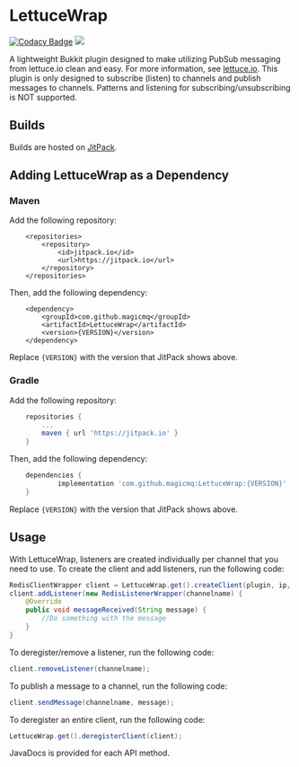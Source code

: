 # LettuceWrap
[![Codacy Badge](https://api.codacy.com/project/badge/Grade/bddfaf15df234538bab532806a8f1843)](https://app.codacy.com/manual/magicmq/LettuceWrap?utm_source=github.com&utm_medium=referral&utm_content=magicmq/LettuceWrap&utm_campaign=Badge_Grade_Dashboard)
[![](https://jitpack.io/v/magicmq/LettuceWrap.svg)](https://jitpack.io/#magicmq/LettuceWrap)

A lightweight Bukkit plugin designed to make utilizing PubSub messaging from lettuce.io clean and easy. For more information, see [lettuce.io](http://lettuce.io). This plugin is only designed to subscribe (listen) to channels and publish messages to channels. Patterns and listening for subscribing/unsubscribing is NOT supported.

## Builds
Builds are hosted on [JitPack](https://jitpack.io/#magicmq/LettuceWrap).

## Adding LettuceWrap as a Dependency
### Maven
Add the following repository:
``` maven
	<repositories>
		<repository>
		    <id>jitpack.io</id>
		    <url>https://jitpack.io</url>
		</repository>
	</repositories>
```
Then, add the following dependency:
``` maven
	<dependency>
	    <groupId>com.github.magicmq</groupId>
	    <artifactId>LettuceWrap</artifactId>
	    <version>{VERSION}</version>
	</dependency>
```
Replace `{VERSION}` with the version that JitPack shows above.
### Gradle
Add the following repository:
``` groovy
	repositories {
		...
		maven { url 'https://jitpack.io' }
	}
```
Then, add the following dependency:
``` groovy
	dependencies {
	        implementation 'com.github.magicmq:LettuceWrap:{VERSION}'
	}
```
Replace `{VERSION}` with the version that JitPack shows above.

## Usage
With LettuceWrap, listeners are created individually per channel that you need to use. To create the client and add listeners, run the following code:
``` java
RedisClientWrapper client = LettuceWrap.get().createClient(plugin, ip, port, password);
client.addListener(new RedisListenerWrapper(channelname) {
    @Override
    public void messageReceived(String message) {
        //Do something with the message
    }
}
```
To deregister/remove a listener, run the following code:
``` java
client.removeListener(channelname);
```
To publish a message to a channel, run the following code:
``` java
client.sendMessage(channelname, message);
```
To deregister an entire client, run the following code:
``` java
LettuceWrap.get().deregisterClient(client);
```
JavaDocs is provided for each API method.
